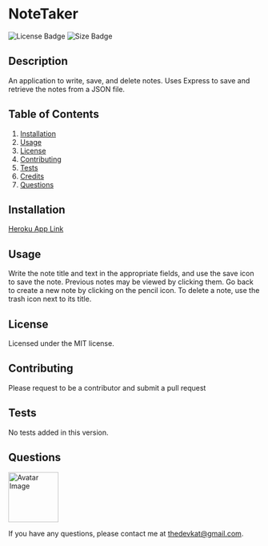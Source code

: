 
# NoteTaker

<img src="https://img.shields.io/badge/license-MIT-green" alt="License Badge">
<img src="https://img.shields.io/github/repo-size/katjones23/NoteTaker" alt="Size Badge">


## Description 

An application to write, save, and delete notes.  Uses Express to save and retrieve the notes from a JSON file.


## Table of Contents

1. [Installation](#installation)
1. [Usage](#usage)
1. [License](#license)
1. [Contributing](#contributing)
1. [Tests](#tests)
1. [Credits](#credits)
1. [Questions](#questions)


## Installation

[Heroku App Link](https://kat-jones-express-note-taker.herokuapp.com/)

## Usage 

Write the note title and text in the appropriate fields, and use the save icon to save the note.  Previous notes may be viewed by clicking them.  Go back to create a new note by clicking on the pencil icon.  To delete a note, use the trash icon next to its title.


## License

Licensed under the MIT license.


## Contributing

Please request to be a contributor and submit a pull request


## Tests

No tests added in this version.

## Questions

<img src="https://avatars0.githubusercontent.com/u/53064219?v=4" alt="Avatar Image" width="100" height="100">

If you have any questions, please contact me at <a href="mailto:thedevkat@gmail.com">thedevkat@gmail.com</a>.
